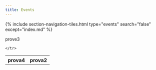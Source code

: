 ```yaml
---
title: Events
---
```

{% include section-navigation-tiles.html type="events" search="false" except="index.md" %}


<table class="btn text-start d-block mb-1">
  
  <thread>
    <tr>prove3
      <th>prova4</th> <th>prova2</th>
  
  
  
  
  
  
  
  
  
  
  
    </tr>
   </thread>
  </table>

